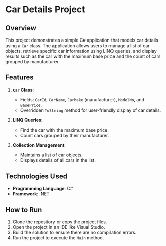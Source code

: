 # Car Details Project

## Overview
This project demonstrates a simple C# application that models car details using a `Car` class. The application allows users to manage a list of car objects, retrieve specific car information using LINQ queries, and display results such as the car with the maximum base price and the count of cars grouped by manufacturer.

## Features
1. **`Car` Class**:
   - Fields: `CarId`, `CarName`, `CarMake` (manufacturer), `ModelNo`, and `BasePrice`.
   - Overridden `ToString` method for user-friendly display of car details.

2. **LINQ Queries**:
   - Find the car with the maximum base price.
   - Count cars grouped by their manufacturer.

3. **Collection Management**:
   - Maintains a list of car objects.
   - Displays details of all cars in the list.

## Technologies Used
- **Programming Language**: C#
- **Framework**: .NET

## How to Run
1. Clone the repository or copy the project files.
2. Open the project in an IDE like Visual Studio.
3. Build the solution to ensure there are no compilation errors.
4. Run the project to execute the `Main` method.

